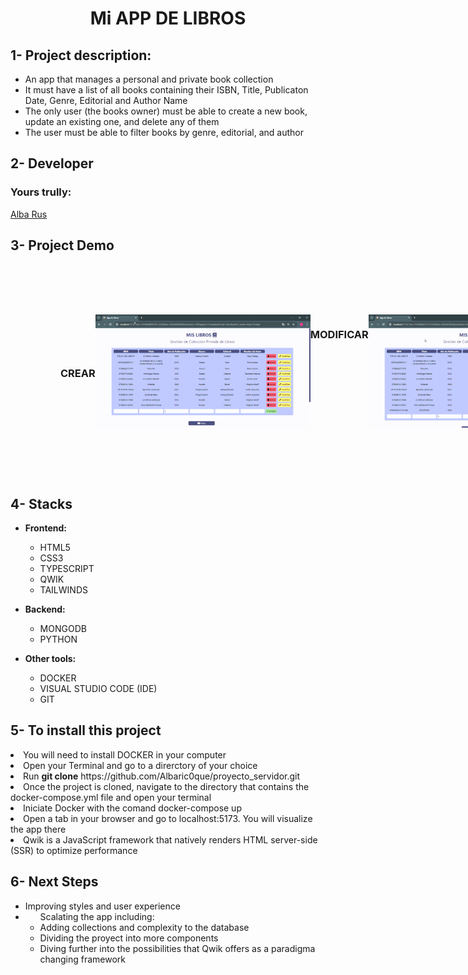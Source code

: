 <h1 align="center">Mi APP DE LIBROS</h1>

<h2> 1- Project description:</h2>
  <ul>
    <li>An app that manages a personal and private book collection</li>
    <li>It must have a list of all books containing their ISBN, Title, Publicaton Date, Genre, Editorial and Author Name</li>
    <li>The only user (the books owner) must be able to create a new book, update an existing one, and delete any of them</li>
    <li>The user must be able to filter books by genre, editorial, and author</li>
  </ul>

## 2- Developer

  ### Yours trully:
  
   [Alba Rus](https://github.com/Albaric0que)
  
  <h2> 3- Project Demo</h2> 

  <div style="heigth:auto; display:flex; padding:5rem;">
    <h3 style="align-self: center;">CREAR</h3>
    <img style="width:1000px"; src="./frontend/public/gifs/crear.gif" alt="Crear"/>
    <h3>MODIFICAR</h3>
    <img style="width:1000px"; src="./frontend/public/gifs/modificar.gif" alt="Modificar"/>
    <h3>BORRAR</h3>
    <img style="width:1000px"; src="./frontend/public/gifs/borrar.gif" alt="Borrar"/>
    <h3>FILTRAR POR EDITORIAL</h3>
    <img style="width:1000px"; src="./frontend/public/gifs/editorial.gif" alt="Filtrar por Editorial"/>
    <h3>FILTRAR POR GÉNERO Y AUTOR</h3>
    <img style="width:1000px"; src="./frontend/public/gifs/genero-autor.gif" alt="Filtrar por Género y Autor"/>
  </div>

<h2> 4- Stacks</h2>

* **Frontend:**
  <ul>
    <li>HTML5</li>
    <li>CSS3</li>
    <li>TYPESCRIPT</li>
    <li>QWIK</li>
    <li>TAILWINDS</li>
  </ul> 

* **Backend:**
  <ul>
    <li>MONGODB</li>
    <li>PYTHON</li>
  </ul>
  
* **Other tools:**   
  <ul>
    <li>DOCKER</li>
    <li>VISUAL STUDIO CODE (IDE)</li>
    <li>GIT</li>
  </ul>

<h2> 5- To install this project</h2>
  <li>You will need to install DOCKER in your computer</li>
  <li>Open your Terminal and go to a direrctory of your choice</li>
  <li>Run <b>git clone</b> https://github.com/Albaric0que/proyecto_servidor.git</li>
  <li>Once the project is cloned, navigate to the directory that contains the docker-compose.yml file and open your terminal</li>
  <li>Iniciate Docker with the comand docker-compose up</li>
  <li>Open a tab in your browser and go to localhost:5173. You will visualize the app there</li>
  <li>Qwik is a JavaScript framework that natively renders HTML server-side (SSR) to optimize performance </li>

<h2> 6- Next Steps</h2>
<ul>
  <li>Improving styles and user experience</li>
  <li>
    <ul>Scalating the app including:  
      <li>Adding collections and complexity to the database</li>
      <li>Dividing the proyect into more components</li>
      <li>Diving further into the possibilities that Qwik offers as a paradigma changing framework</li>
    </ul>
  </li>
</ul>







